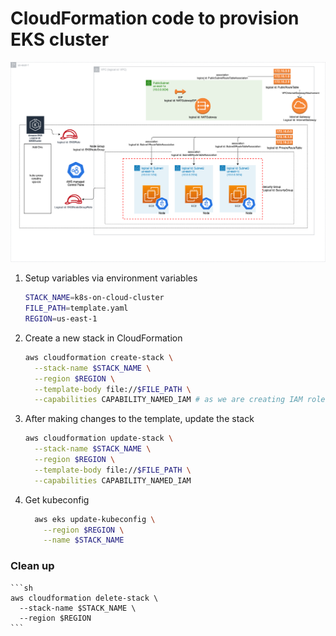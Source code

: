 # CloudFormation code to provision EKS cluster

![Architecture Diagram](./architecture.png)

1. Setup variables via environment variables
    ```sh
    STACK_NAME=k8s-on-cloud-cluster
    FILE_PATH=template.yaml
    REGION=us-east-1
    ```

2. Create a new stack in CloudFormation
    ```sh
    aws cloudformation create-stack \
      --stack-name $STACK_NAME \
      --region $REGION \
      --template-body file://$FILE_PATH \
      --capabilities CAPABILITY_NAMED_IAM # as we are creating IAM roles with custom names
    ```

3. After making changes to the template, update the stack
    ```sh
    aws cloudformation update-stack \
      --stack-name $STACK_NAME \
      --region $REGION \
      --template-body file://$FILE_PATH \
      --capabilities CAPABILITY_NAMED_IAM
    ```

4. Get kubeconfig
    ```sh
      aws eks update-kubeconfig \
        --region $REGION \
        --name $STACK_NAME
    ```

### Clean up
    ```sh
    aws cloudformation delete-stack \
      --stack-name $STACK_NAME \
      --region $REGION
    ```